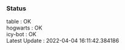 ### Status


table : OK  
hogwarts : OK  
icy-bot : OK  
Latest Update : 2022-04-04 16:11:42.384186
